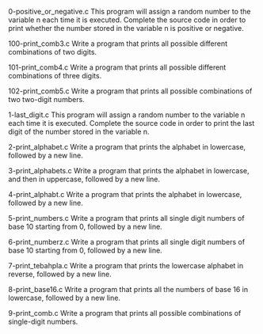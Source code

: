 0-positive_or_negative.c This program will assign a random number to the variable n each time it is executed. Complete the source code in order to print whether the number stored in the variable n is positive or negative.

100-print_comb3.c Write a program that prints all possible different combinations of two digits.

101-print_comb4.c Write a program that prints all possible different combinations of three digits.

102-print_comb5.c Write a program that prints all possible combinations of two two-digit numbers.

1-last_digit.c This program will assign a random number to the variable n each time it is executed. Complete the source code in order to print the last digit of the number stored in the variable n.

2-print_alphabet.c Write a program that prints the alphabet in lowercase, followed by a new line.

3-print_alphabets.c Write a program that prints the alphabet in lowercase, and then in uppercase, followed by a new line.

4-print_alphabt.c Write a program that prints the alphabet in lowercase, followed by a new line.

5-print_numbers.c Write a program that prints all single digit numbers of base 10 starting from 0, followed by a new line.

6-print_numberz.c Write a program that prints all single digit numbers of base 10 starting from 0, followed by a new line.

7-print_tebahpla.c Write a program that prints the lowercase alphabet in reverse, followed by a new line.

8-print_base16.c Write a program that prints all the numbers of base 16 in lowercase, followed by a new line.

9-print_comb.c  Write a program that prints all possible combinations of single-digit numbers.
